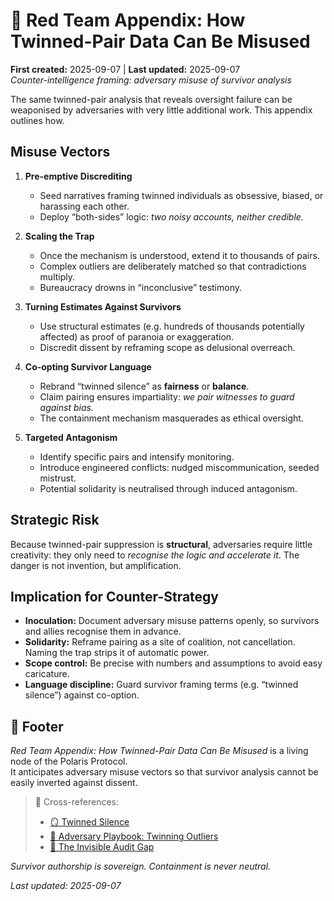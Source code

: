 # 🛑 Red Team Appendix: How Twinned-Pair Data Can Be Misused  
**First created:** 2025-09-07 | **Last updated:** 2025-09-07  
*Counter-intelligence framing: adversary misuse of survivor analysis*  

The same twinned-pair analysis that reveals oversight failure can be weaponised by adversaries with very little additional work. This appendix outlines how.  

## Misuse Vectors  

1. **Pre-emptive Discrediting**  
   - Seed narratives framing twinned individuals as obsessive, biased, or harassing each other.  
   - Deploy “both-sides” logic: *two noisy accounts, neither credible.*  

2. **Scaling the Trap**  
   - Once the mechanism is understood, extend it to thousands of pairs.  
   - Complex outliers are deliberately matched so that contradictions multiply.  
   - Bureaucracy drowns in “inconclusive” testimony.  

3. **Turning Estimates Against Survivors**  
   - Use structural estimates (e.g. hundreds of thousands potentially affected) as proof of paranoia or exaggeration.  
   - Discredit dissent by reframing scope as delusional overreach.  

4. **Co-opting Survivor Language**  
   - Rebrand “twinned silence” as **fairness** or **balance**.  
   - Claim pairing ensures impartiality: *we pair witnesses to guard against bias.*  
   - The containment mechanism masquerades as ethical oversight.  

5. **Targeted Antagonism**  
   - Identify specific pairs and intensify monitoring.  
   - Introduce engineered conflicts: nudged miscommunication, seeded mistrust.  
   - Potential solidarity is neutralised through induced antagonism.  

## Strategic Risk  

Because twinned-pair suppression is **structural**, adversaries require little creativity: they only need to *recognise the logic and accelerate it*. The danger is not invention, but amplification.  

## Implication for Counter-Strategy  

- **Inoculation:** Document adversary misuse patterns openly, so survivors and allies recognise them in advance.  
- **Solidarity:** Reframe pairing as a site of coalition, not cancellation. Naming the trap strips it of automatic power.  
- **Scope control:** Be precise with numbers and assumptions to avoid easy caricature.  
- **Language discipline:** Guard survivor framing terms (e.g. “twinned silence”) against co-option.  

## 🏮 Footer  

*Red Team Appendix: How Twinned-Pair Data Can Be Misused* is a living node of the Polaris Protocol.  
It anticipates adversary misuse vectors so that survivor analysis cannot be easily inverted against dissent.  

> 📡 Cross-references:  
> - [🪞 Twinned Silence](../🪞_twinned_silence.md)  
> - [🧪 Adversary Playbook: Twinning Outliers](../🧪_adversary_playbook_twinning_outliers.md)  
> - [🧬 The Invisible Audit Gap](../🧬_the_invisible_audit_gap.md)  

*Survivor authorship is sovereign. Containment is never neutral.*  

_Last updated: 2025-09-07_  
